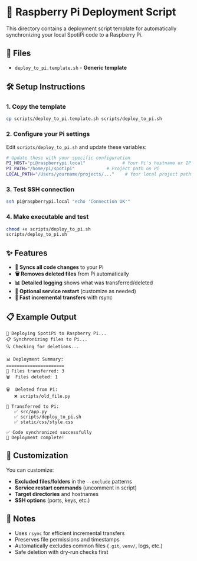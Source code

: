 # 🚀 Raspberry Pi Deployment Script

This directory contains a deployment script template for automatically synchronizing your local SpotiPi code to a Raspberry Pi.

## 📁 Files

- `deploy_to_pi.template.sh` - **Generic template**

## 🛠️ Setup Instructions

### 1. Copy the template
```bash
cp scripts/deploy_to_pi.template.sh scripts/deploy_to_pi.sh
```

### 2. Configure your Pi settings
Edit `scripts/deploy_to_pi.sh` and update these variables:

```bash
# Update these with your specific configuration
PI_HOST="pi@raspberrypi.local"              # Your Pi's hostname or IP
PI_PATH="/home/pi/spotipi"            # Project path on Pi
LOCAL_PATH="/Users/yourname/projects/..."    # Your local project path
```

### 3. Test SSH connection
```bash
ssh pi@raspberrypi.local "echo 'Connection OK'"
```

### 4. Make executable and test
```bash
chmod +x scripts/deploy_to_pi.sh
scripts/deploy_to_pi.sh
```

## ✨ Features

- **📁 Syncs all code changes** to your Pi
- **🗑️ Removes deleted files** from Pi automatically  
- **📊 Detailed logging** shows what was transferred/deleted
- **🔄 Optional service restart** (customize as needed)
- **🚀 Fast incremental transfers** with rsync

## 📋 Example Output

```
🚀 Deploying SpotiPi to Raspberry Pi...
📋 Synchronizing files to Pi...
🔍 Checking for deletions...

📊 Deployment Summary:
======================
📁 Files transferred: 3
🗑️  Files deleted: 1

🗑️  Deleted from Pi:
   ❌ scripts/old_file.py

📁 Transferred to Pi:
   ✅ src/app.py
   ✅ scripts/deploy_to_pi.sh
   ✅ static/css/style.css

✅ Code synchronized successfully
🎵 Deployment complete!
```

## 🔧 Customization

You can customize:
- **Excluded files/folders** in the `--exclude` patterns
- **Service restart commands** (uncomment in script)
- **Target directories** and hostnames
- **SSH options** (ports, keys, etc.)

## 📝 Notes

- Uses `rsync` for efficient incremental transfers
- Preserves file permissions and timestamps
- Automatically excludes common files (`.git`, `venv/`, logs, etc.)
- Safe deletion with dry-run checks first
